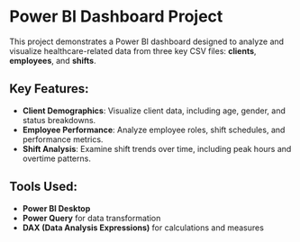 
# Power BI Dashboard Project

This project demonstrates a Power BI dashboard designed to analyze and visualize healthcare-related data from three key CSV files: **clients**, **employees**, and **shifts**.

## Key Features:
- **Client Demographics**: Visualize client data, including age, gender, and status breakdowns.
- **Employee Performance**: Analyze employee roles, shift schedules, and performance metrics.
- **Shift Analysis**: Examine shift trends over time, including peak hours and overtime patterns.

## Tools Used:
- **Power BI Desktop**
- **Power Query** for data transformation
- **DAX (Data Analysis Expressions)** for calculations and measures
